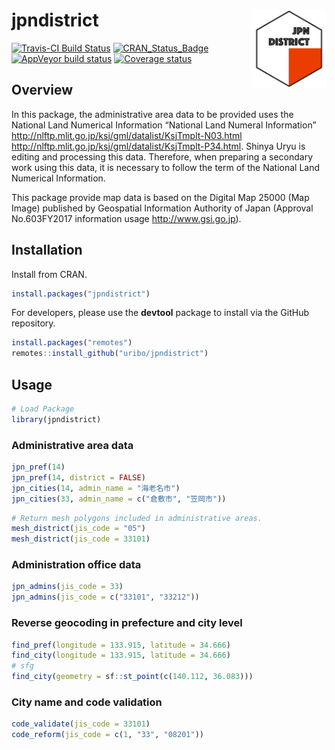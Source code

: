 
<!-- README.md is generated from README.Rmd. Please edit that file -->

# jpndistrict <img src="man/figures/logo.png" align="right" width="120px" />

[![Travis-CI Build
Status](https://travis-ci.org/uribo/jpndistrict.svg?branch=master)](https://travis-ci.org/uribo/jpndistrict)
[![CRAN\_Status\_Badge](http://www.r-pkg.org/badges/version/jpndistrict)](https://cran.r-project.org/package=jpndistrict)
[![AppVeyor build
status](https://ci.appveyor.com/api/projects/status/github/uribo/jpndistrict?branch=master&svg=true)](https://ci.appveyor.com/project/uribo/jpndistrict)
[![Coverage
status](https://codecov.io/gh/uribo/jpndistrict/branch/master/graph/badge.svg)](https://codecov.io/github/uribo/jpndistrict?branch=master)

## Overview

In this package, the administrative area data to be provided uses the
National Land Numerical Information “National Land Numeral Information”
<http://nlftp.mlit.go.jp/ksj/gml/datalist/KsjTmplt-N03.html>
<http://nlftp.mlit.go.jp/ksj/gml/datalist/KsjTmplt-P34.html>. Shinya
Uryu is editing and processing this data. Therefore, when preparing a
secondary work using this data, it is necessary to follow the term of
the National Land Numerical Information.

This package provide map data is based on the Digital Map 25000 (Map
Image) published by Geospatial Information Authority of Japan (Approval
No.603FY2017 information usage <http://www.gsi.go.jp>).

## Installation

Install from CRAN.

``` r
install.packages("jpndistrict")
```

For developers, please use the **devtool** package to install via the
GitHub repository.

``` r
install.packages("remotes")
remotes::install_github("uribo/jpndistrict")
```

## Usage

``` r
# Load Package
library(jpndistrict)
```

### Administrative area data

``` r
jpn_pref(14)
jpn_pref(14, district = FALSE)
jpn_cities(14, admin_name = "海老名市")
jpn_cities(33, admin_name = c("倉敷市", "笠岡市"))
```

``` r
# Return mesh polygons included in administrative areas.
mesh_district(jis_code = "05")
mesh_district(jis_code = 33101)
```

### Administration office data

``` r
jpn_admins(jis_code = 33)
jpn_admins(jis_code = c("33101", "33212"))
```

### Reverse geocoding in prefecture and city level

``` r
find_pref(longitude = 133.915, latitude = 34.666)
find_city(longitude = 133.915, latitude = 34.666)
# sfg
find_city(geometry = sf::st_point(c(140.112, 36.083)))
```

### City name and code validation

``` r
code_validate(jis_code = 33101)
code_reform(jis_code = c(1, "33", "08201"))
```
